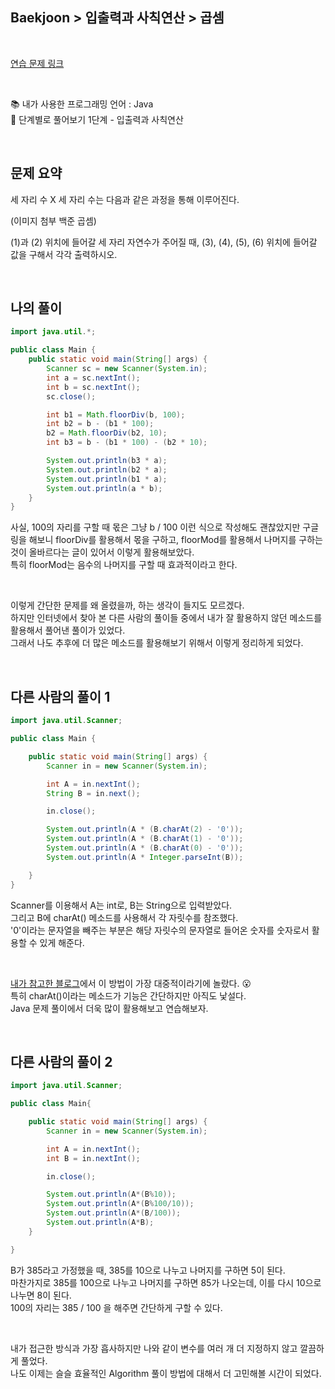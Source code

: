 ## **Baekjoon > 입출력과 사칙연산 > 곱셈**

</br>

[연습 문제 링크](https://www.acmicpc.net/problem/2588)

</br>

:books: 내가 사용한 프로그래밍 언어 : Java  
:roller_coaster: 단계별로 풀어보기 1단계 - 입출력과 사칙연산

</br>

## 문제 요약

세 자리 수 X 세 자리 수는 다음과 같은 과정을 통해 이루어진다.

(이미지 첨부 백준 곱셈)

(1)과 (2) 위치에 들어갈 세 자리 자연수가 주어질 때, (3), (4), (5), (6) 위치에 들어갈 값을 구해서 각각 출력하시오.

</br>

## 나의 풀이

```java
import java.util.*;

public class Main {
    public static void main(String[] args) {
        Scanner sc = new Scanner(System.in);
        int a = sc.nextInt();
        int b = sc.nextInt();
        sc.close();

        int b1 = Math.floorDiv(b, 100);
        int b2 = b - (b1 * 100);
        b2 = Math.floorDiv(b2, 10);
        int b3 = b - (b1 * 100) - (b2 * 10);

        System.out.println(b3 * a);
        System.out.println(b2 * a);
        System.out.println(b1 * a);
        System.out.println(a * b);
    }
}
```

사실, 100의 자리를 구할 때 몫은 그냥 b / 100 이런 식으로 작성해도 괜찮았지만 구글링을 해보니 floorDiv를 활용해서 몫을 구하고, floorMod를 활용해서 나머지를 구하는 것이 올바르다는 글이 있어서 이렇게 활용해보았다.  
특히 floorMod는 음수의 나머지를 구할 때 효과적이라고 한다.

</br>

이렇게 간단한 문제를 왜 올렸을까, 하는 생각이 들지도 모르겠다.  
하지만 인터넷에서 찾아 본 다른 사람의 풀이들 중에서 내가 잘 활용하지 않던 메소드를 활용해서 풀어낸 풀이가 있었다.  
그래서 나도 추후에 더 많은 메소드를 활용해보기 위해서 이렇게 정리하게 되었다.

</br>

## 다른 사람의 풀이 1

```java
import java.util.Scanner;

public class Main {

	public static void main(String[] args) {
		Scanner in = new Scanner(System.in);

		int A = in.nextInt();
		String B = in.next();

		in.close();

		System.out.println(A * (B.charAt(2) - '0'));
		System.out.println(A * (B.charAt(1) - '0'));
		System.out.println(A * (B.charAt(0) - '0'));
		System.out.println(A * Integer.parseInt(B));

	}
}
```

Scanner를 이용해서 A는 int로, B는 String으로 입력받았다.  
그리고 B에 charAt() 메소드를 사용해서 각 자릿수를 참조했다.  
'0'이라는 문자열을 빼주는 부분은 해당 자릿수의 문자열로 들어온 숫자를 숫자로서 활용할 수 있게 해준다.

</br>

[내가 참고한 블로그](https://st-lab.tistory.com/20)에서 이 방법이 가장 대중적이라기에 놀랐다. :open_mouth:  
특히 charAt()이라는 메소드가 기능은 간단하지만 아직도 낯설다.  
Java 문제 풀이에서 더욱 많이 활용해보고 연습해보자.

</br>

## 다른 사람의 풀이 2

```java
import java.util.Scanner;

public class Main{

	public static void main(String[] args) {
		Scanner in = new Scanner(System.in);

		int A = in.nextInt();
		int B = in.nextInt();

		in.close();

		System.out.println(A*(B%10));
		System.out.println(A*(B%100/10));
		System.out.println(A*(B/100));
		System.out.println(A*B);
	}

}
```

B가 385라고 가정했을 때, 385를 10으로 나누고 나머지를 구하면 5이 된다.  
마찬가지로 385를 100으로 나누고 나머지를 구하면 85가 나오는데, 이를 다시 10으로 나누면 8이 된다.  
100의 자리는 385 / 100 을 해주면 간단하게 구할 수 있다.

</br>

내가 접근한 방식과 가장 흡사하지만 나와 같이 변수를 여러 개 더 지정하지 않고 깔끔하게 풀었다.  
나도 이제는 슬슬 효율적인 Algorithm 풀이 방법에 대해서 더 고민해볼 시간이 되었다.
